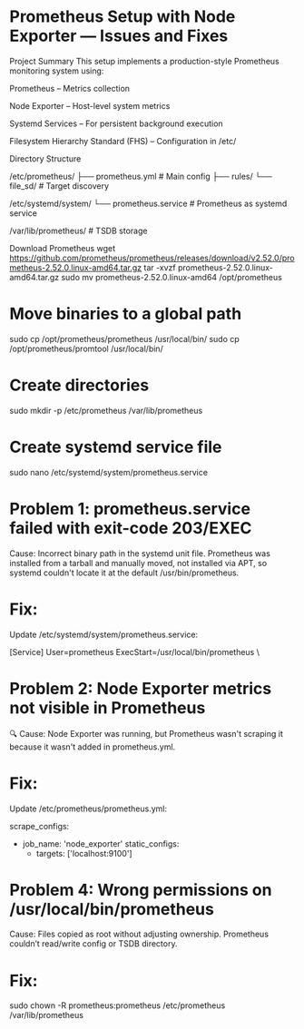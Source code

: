 # Prometheus Setup with Node Exporter — Issues and Fixes

Project Summary
This setup implements a production-style Prometheus monitoring system using:

Prometheus – Metrics collection

Node Exporter – Host-level system metrics

Systemd Services – For persistent background execution

Filesystem Hierarchy Standard (FHS) – Configuration in /etc/



Directory Structure

/etc/prometheus/
├── prometheus.yml          # Main config
├── rules/
└── file_sd/                # Target discovery

/etc/systemd/system/
└── prometheus.service      # Prometheus as systemd service

/var/lib/prometheus/        # TSDB storage



 Download Prometheus
wget https://github.com/prometheus/prometheus/releases/download/v2.52.0/prometheus-2.52.0.linux-amd64.tar.gz
tar -xvzf prometheus-2.52.0.linux-amd64.tar.gz
sudo mv prometheus-2.52.0.linux-amd64 /opt/prometheus

# Move binaries to a global path
sudo cp /opt/prometheus/prometheus /usr/local/bin/
sudo cp /opt/prometheus/promtool /usr/local/bin/

# Create directories
sudo mkdir -p /etc/prometheus /var/lib/prometheus

# Create systemd service file
sudo nano /etc/systemd/system/prometheus.service


# Problem 1: prometheus.service failed with exit-code 203/EXEC
 Cause:
Incorrect binary path in the systemd unit file. Prometheus was installed from a tarball and manually moved,
not installed via APT, so systemd couldn't locate it at the default /usr/bin/prometheus.


# Fix:
Update /etc/systemd/system/prometheus.service:

[Service]
User=prometheus
ExecStart=/usr/local/bin/prometheus \


# Problem 2: Node Exporter metrics not visible in Prometheus
🔍 Cause:
Node Exporter was running, but Prometheus wasn't scraping it because it wasn't added in prometheus.yml.

# Fix:
Update /etc/prometheus/prometheus.yml:

scrape_configs:
  - job_name: 'node_exporter'
    static_configs:
      - targets: ['localhost:9100']
   
  # Problem 4: Wrong permissions on  /usr/local/bin/prometheus

   Cause:
Files copied as root without adjusting ownership. Prometheus couldn’t read/write config or TSDB directory.

# Fix:

sudo chown -R prometheus:prometheus /etc/prometheus /var/lib/prometheus
  
